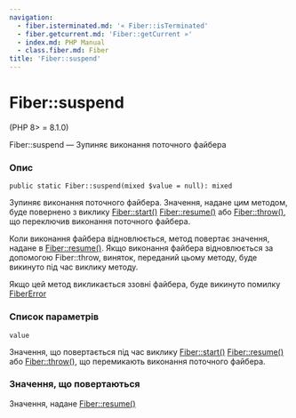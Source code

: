 ```yaml
---
navigation:
  - fiber.isterminated.md: '« Fiber::isTerminated'
  - fiber.getcurrent.md: 'Fiber::getCurrent »'
  - index.md: PHP Manual
  - class.fiber.md: Fiber
title: 'Fiber::suspend'
---
```

# Fiber::suspend

(PHP 8> = 8.1.0)

Fiber::suspend — Зупиняє виконання поточного файбера

### Опис

```methodsynopsis
public static Fiber::suspend(mixed $value = null): mixed
```

Зупиняє виконання поточного файбера. Значення, надане цим методом, буде повернено з виклику [Fiber::start()](fiber.start.md) [Fiber::resume()](fiber.resume.md) або [Fiber::throw()](fiber.throw.md), що переключив виконання поточного файбера.

Коли виконання файбера відновлюється, метод повертає значення, надане в [Fiber::resume()](fiber.resume.md). Якщо виконання файбера відновлюється за допомогою Fiber::throw, виняток, переданий цьому методу, буде викинуто під час виклику методу.

Якщо цей метод викликається ззовні файбера, буде викинуто помилку [FiberError](class.fibererror.md)

### Список параметрів

`value`

Значення, що повертається під час виклику [Fiber::start()](fiber.start.md) [Fiber::resume()](fiber.resume.md) або [Fiber::throw()](fiber.throw.md), що перемикають виконання поточного файбера.

### Значення, що повертаються

Значення, надане [Fiber::resume()](fiber.resume.md)
